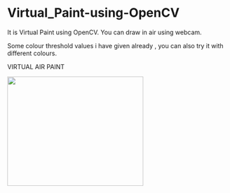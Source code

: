 # Virtual_Paint-using-OpenCV
It is Virtual Paint using OpenCV. You can draw in air using webcam.

Some colour threshold values i have given already , you can also try it with different colours.

VIRTUAL AIR PAINT

<img src="https://github.com/akshitagupta15june/Virtual_Paint-using-OpenCV/blob/master/Screenshot_2020-10-28-10-52-44-094_com.google.android.googlequicksearchbox~2.jpg" width="310px" height="250px">

